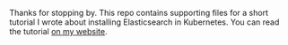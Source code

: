 Thanks for stopping by. This repo contains supporting files for a short tutorial I wrote about installing Elasticsearch in Kubernetes. You can read the tutorial <a href="https://scriptedmotion.com/es-in-k8s/">on my website</a>.